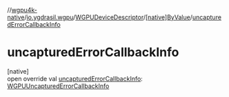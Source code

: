 //[wgpu4k-native](../../../../index.md)/[io.ygdrasil.wgpu](../../index.md)/[WGPUDeviceDescriptor](../index.md)/[[native]ByValue](index.md)/[uncapturedErrorCallbackInfo](uncaptured-error-callback-info.md)

# uncapturedErrorCallbackInfo

[native]\
open override val [uncapturedErrorCallbackInfo](uncaptured-error-callback-info.md): [WGPUUncapturedErrorCallbackInfo](../../-w-g-p-u-uncaptured-error-callback-info/index.md)